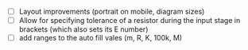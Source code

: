 - [ ] Layout improvements (portrait on mobile, diagram sizes)
- [ ] Allow for specifying tolerance of a resistor during the input stage in brackets (which also sets its E number)
- [ ] add ranges to the auto fill vales (m, R, K, 100k, M) 
